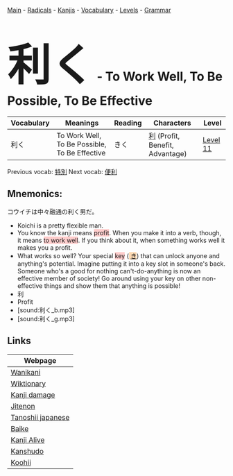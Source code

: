 <style> bigfont {font-size: 100px}</style>
[Main](../README.md) -
[Radicals](../radicals.md) -
[Kanjis](../kanjis.md) -
[Vocabulary](../vocabulary.md) -
[Levels](../levels.md) -
[Grammar](../grammar.md)
# <bigfont> 利く</bigfont> - To Work Well, To Be Possible, To Be Effective 

| Vocabulary | Meanings | Reading | Characters | Level |
| --- | --- | --- | --- | --- |
| 利く | To Work Well, To Be Possible, To Be Effective | きく |  [利](../kanjis/利.md) (Profit, Benefit, Advantage) | [Level 11](../levels/wk_level11.md) |

Previous vocab: [特別](特別.md) Next vocab: [便利](便利.md) 

## Mnemonics:
コウイチは中々融通の利く男だ。
* Koichi is a pretty flexible man.
* You know the kanji means <span style="background-color:#ffcccb"> profit</span>. When you make it into a verb, though, it means <span style="background-color:#ffcccb"> to work well</span>. If you think about it, when something works well it makes you a profit.
* What works so well? Your special <span style="background-color:#ffcccb"> key</span> (<span style="background-color:#fed8b1"> [き](https://jisho.org/search/き)</span>) that can unlock anyone and anything's potential. Imagine putting it into a key slot in someone's back. Someone who's a good for nothing can't-do-anything is now an effective member of society! Go around using your key on other non-effective things and show them that anything is possible!
* 利
* Profit
* [sound:利く_b.mp3]
* [sound:利く_g.mp3]


## Links 

| Webpage |
| --- |
| [Wanikani          ](https://www.wanikani.com/kanji/利く) |
| [Wiktionary        ](https://en.wiktionary.org/wiki/利く) |
| [Kanji damage      ](http://www.kanjidamage.com/kanji/search?utf8=✓&q=利く) |
| [Jitenon           ](https://jitenon.com/kanji/利く) |
| [Tanoshii japanese ](https://www.tanoshiijapanese.com/dictionary/kanji.cfm?k=利く) |
| [Baike             ](https://baike.baidu.com/item/利く) |
| [Kanji Alive       ](https://app.kanjialive.com/利く) |
| [Kanshudo          ](https://www.kanshudo.com/searchmn?q=利く) |
| [Koohii            ](https://kanji.koohii.com/study/kanji/利く) |
